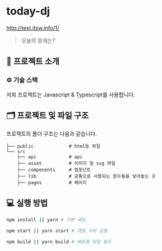 # today-dj

http://test.itsw.info/1/

> 오늘의 동재는?

## 📌 프로젝트 소개

### ⚙ 기술 스택

저희 프로젝트는 Javascript & Typescript를 사용합니다.

## 🗂 프로젝트 및 파일 구조

프로젝트의 폴더 구조는 다음과 같습니다.

```
├── public             # html등 파일
└── src
    ├── api            # api 
    ├── asset          # 이미지 및 svg 파일
    ├── components     # 컴포넌트
    ├── lib            # 공통으로 사용되는 함수들을 넣어놓는 곳
    ├── pages          # 페이지
```
## 💻 실행 방법

```bash
npm install || yarn # 기본 세팅
```

```bash
npm start || yarn start # 개발 서버 실행
```

```bash
npm build || yarn build # 배포용 파일 빌드
